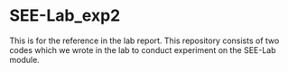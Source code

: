 # SEE-Lab_exp2
This is for the reference in the lab report. This repository consists of two codes which we wrote in the lab to conduct experiment on the SEE-Lab module.
